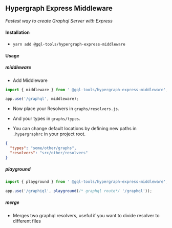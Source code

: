 ## Hypergraph Express Middleware

_Fastest way to create Graphql Server with Express_

#### Installation

- `yarn add @gql-tools/hypergraph-express-middleware`

#### Usage

##### _middleware_

- Add Middleware

```js
import { middleware } from ' @gql-tools/hypergraph-express-middleware';

app.use('/graphql', middleware);
```

- Now place your Resolvers in `graphs/resolvers.js`.

- And your types in `graphs/types`.

- You can change default locations by defining new paths in `.hypergraphrc` in your project root.

```json
{
  "types": "some/other/graphs",
  "resolvers": "src/other/resolvers"
}
```

##### _playground_

```js
import { playground } from ' @gql-tools/hypergraph-express-middleware';

app.use('/graphiql', playground(/* graphql route*/ '/graphql'));
```

##### _merge_

- Merges two graphql resolvers, useful if you want to divide resolver to different files
